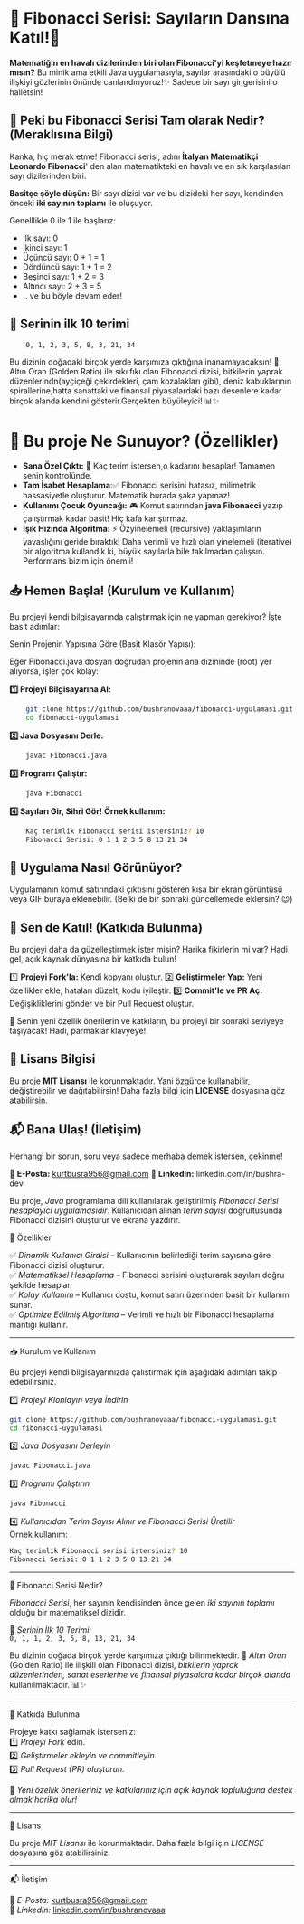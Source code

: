 # 🌟  Fibonacci Serisi: Sayıların Dansına Katıl!🚀
**Matematiğin en havalı dizilerinden biri olan Fibonacci'yi keşfetmeye hazır mısın?** Bu minik ama etkili Java uygulamasıyla, sayılar arasındaki o büyülü ilişkiyi gözlerinin önünde canlandırıyoruz!✨ Sadece bir sayı gir,gerisini o halletsin!

## 🧠 Peki bu Fibonacci Serisi Tam olarak Nedir?(Meraklısına Bilgi)
Kanka, hiç merak etme! Fibonacci serisi, adını **İtalyan Matematikçi Leonardo Fibonacci**' den alan matematikteki en havalı ve en sık karşılasılan sayı dizilerinden biri.

**Basitçe şöyle düşün:** Bir sayı dizisi var ve bu dizideki her sayı, kendinden önceki **iki sayının toplamı** ile oluşuyor.

Genelllikle 0 ile 1 ile başlarız:
- İlk sayı: 0
- İkinci sayı: 1
- Üçüncü sayı: 0 + 1 = 1
- Dördüncü sayı: 1 + 1 = 2
- Beşinci sayı: 1 + 2 = 3
- Altıncı sayı: 2 + 3 = 5
- .. ve bu böyle devam eder!

## 📌 Serinin ilk 10 terimi
```bash
    0, 1, 2, 3, 5, 8, 3, 21, 34
```

Bu dizinin doğadaki birçok yerde karşımıza çıktığına inanamayacaksın! 🌿 Altın Oran (Golden Ratio) ile sıkı fıkı olan Fibonacci dizisi, bitkilerin yaprak düzenlerindn(ayçiçeği çekirdekleri, çam kozalakları gibi), deniz kabuklarının spirallerine,hatta sanattaki ve finansal piyasalardaki bazı desenlere kadar birçok alanda kendini gösterir.Gerçekten büyüleyici! 📊✨

# 📌 Bu proje Ne Sunuyor? (Özellikler)
- **Sana Özel Çıktı:**  🔢  Kaç terim istersen,o kadarını hesaplar! Tamamen senin kontrolünde.
- **Tam İsabet Hesaplama**:✅ Fibonacci serisini hatasız, milimetrik hassasiyetle oluşturur. Matematik burada şaka yapmaz!
- **Kullanımı Çocuk Oyuncağı:** 🎮 Komut satırından **java Fibonacci** yazıp çalıştırmak kadar basit! Hiç kafa karıştırmaz.
- **Işık Hızında Algoritma:** ⚡️ Özyinelemeli (recursive) yaklaşımların yavaşlığını geride bıraktık! Daha verimli ve hızlı olan yinelemeli (iterative) bir algoritma kullandık ki, büyük sayılarla bile takılmadan çalışsın. Performans bizim için önemli!

## 📥 Hemen Başla! (Kurulum ve Kullanım)
Bu projeyi kendi bilgisayarında çalıştırmak için ne yapman gerekiyor? İşte basit adımlar:

Senin Projenin Yapısına Göre (Basit Klasör Yapısı):

Eğer Fibonacci.java dosyan doğrudan projenin ana dizininde (root) yer alıyorsa, işler çok kolay:

**1️⃣ Projeyi Bilgisayarına Al:**
```bash
    git clone https://github.com/bushranovaaa/fibonacci-uygulamasi.git
    cd fibonacci-uygulamasi
```
**2️⃣ Java Dosyasını Derle:**
```bash
    javac Fibonacci.java
```
**3️⃣ Programı Çalıştır:**
```bash
    java Fibonacci
```
**4️⃣ Sayıları Gir, Sihri Gör!**
**Örnek kullanım:**
```bash
    Kaç terimlik Fibonacci serisi istersiniz? 10
    Fibonacci Serisi: 0 1 1 2 3 5 8 13 21 34
```
## 📸 Uygulama Nasıl Görünüyor?

Uygulamanın komut satırındaki çıktısını gösteren kısa bir ekran görüntüsü veya GIF buraya eklenebilir. (Belki de bir sonraki güncellemede eklersin? 😉)

## 🔗 Sen de Katıl! (Katkıda Bulunma)

Bu projeyi daha da güzelleştirmek ister misin? Harika fikirlerin mi var? Hadi gel, açık kaynak dünyasına bir katkıda bulun!

1️⃣ **Projeyi Fork'la:** Kendi kopyanı oluştur.
2️⃣ **Geliştirmeler Yap:** Yeni özellikler ekle, hataları düzelt, kodu iyileştir.
3️⃣ **Commit'le ve PR Aç:** Değişikliklerini gönder ve bir Pull Request oluştur.

🚀 Senin yeni özellik önerilerin ve katkıların, bu projeyi bir sonraki seviyeye taşıyacak! Hadi, parmaklar klavyeye!

## 📜 Lisans Bilgisi

Bu proje **MIT Lisansı** ile korunmaktadır. Yani özgürce kullanabilir, değiştirebilir ve dağıtabilirsin! Daha fazla bilgi için **LICENSE** dosyasına göz atabilirsin.

## 📬 Bana Ulaş! (İletişim)

Herhangi bir sorun, soru veya sadece merhaba demek istersen, çekinme!

📩 **E-Posta:** kurtbusra956@gmail.com
🔗 **LinkedIn:** linkedin.com/in/bushra-dev


















Bu proje, *Java* programlama dili kullanılarak geliştirilmiş *Fibonacci Serisi hesaplayıcı uygulamasıdır*. Kullanıcıdan alınan *terim sayısı* doğrultusunda Fibonacci dizisini oluşturur ve ekrana yazdırır.  

📌 Özellikler  

✅ *Dinamik Kullanıcı Girdisi* – Kullanıcının belirlediği terim sayısına göre Fibonacci dizisi oluşturur.  
✅ *Matematiksel Hesaplama* – Fibonacci serisini oluşturarak sayıları doğru şekilde hesaplar.  
✅ *Kolay Kullanım* – Kullanıcı dostu, komut satırı üzerinden basit bir kullanım sunar.  
✅ *Optimize Edilmiş Algoritma* – Verimli ve hızlı bir Fibonacci hesaplama mantığı kullanır.  

---

📥 Kurulum ve Kullanım  

Bu projeyi kendi bilgisayarınızda çalıştırmak için aşağıdaki adımları takip edebilirsiniz.  

1️⃣ *Projeyi Klonlayın veya İndirin*  
```bash
git clone https://github.com/bushranovaaa/fibonacci-uygulamasi.git
cd fibonacci-uygulamasi
```  

2️⃣ *Java Dosyasını Derleyin*  
```bash
javac Fibonacci.java
```  

3️⃣ *Programı Çalıştırın*  
```bash
java Fibonacci
```
4️⃣ *Kullanıcıdan Terim Sayısı Alınır ve Fibonacci Serisi Üretilir*  
Örnek kullanım:  
```bash
Kaç terimlik Fibonacci serisi istersiniz? 10
Fibonacci Serisi: 0 1 1 2 3 5 8 13 21 34
```  

---

🧠 Fibonacci Serisi Nedir?  

*Fibonacci Serisi*, her sayının kendisinden önce gelen *iki sayının toplamı* olduğu bir matematiksel dizidir.  

📌 *Serinin İlk 10 Terimi:*  
`0, 1, 1, 2, 3, 5, 8, 13, 21, 34`  

Bu dizinin doğada birçok yerde karşımıza çıktığı bilinmektedir. 🌿 *Altın Oran* (Golden Ratio) ile ilişkili olan Fibonacci dizisi, *bitkilerin yaprak düzenlerinden, sanat eserlerine ve finansal piyasalara kadar birçok alanda* kullanılmaktadır. 📊✨  

---

🔗 Katkıda Bulunma  

Projeye katkı sağlamak isterseniz:  
1️⃣ *Projeyi Fork* edin.  
2️⃣ *Geliştirmeler ekleyin ve commitleyin.*  
3️⃣ *Pull Request (PR) oluşturun.*  

🚀 *Yeni özellik önerileriniz ve katkılarınız için açık kaynak topluluğuna destek olmak harika olur!*  

---

📜 Lisans  

Bu proje *MIT Lisansı* ile korunmaktadır. Daha fazla bilgi için *LICENSE* dosyasına göz atabilirsiniz.  

---

📬 İletişim  

📩 *E-Posta:* [kurtbusra956@gmail.com](mailto:kurtbusra956@gmail.com)  
🔗 *LinkedIn:* [linkedin.com/in/bushranovaaa](https://www.linkedin.com/in/bushranovaaa)
